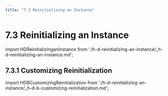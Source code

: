 ```yaml
---
title: "7.3 Reinitializing an Instance"
---
```


# 7.3 Reinitializing an Instance

import HDReinitializinganInstance from './h-d-reinitializing-an-instance/_h-d-reinitializing-an-instance.md';

<HDReinitializinganInstance />

## 7.3.1 Customizing Reinitialization

import HDBCustomizingReinitialization from './h-d-reinitializing-an-instance/_h-d-b-customizing-reinitialization.md';

<HDBCustomizingReinitialization />

